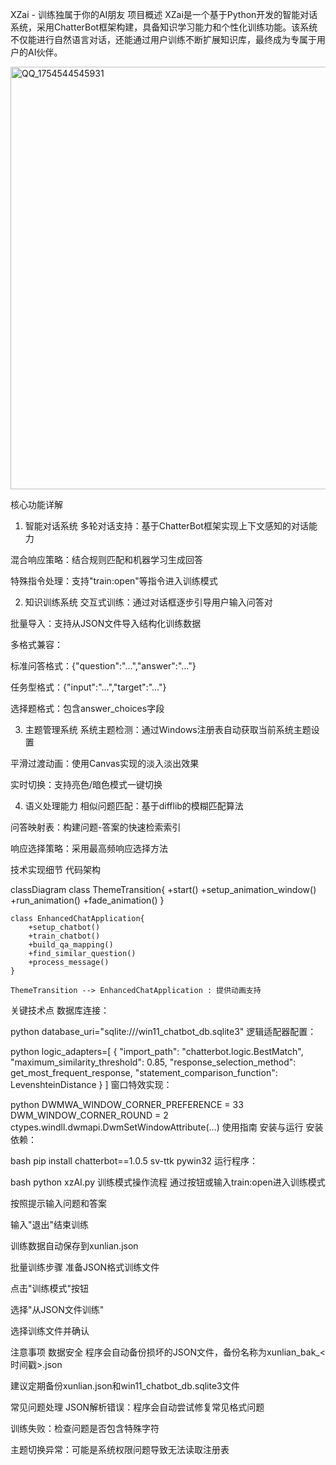 XZai - 训练独属于你的AI朋友
项目概述
XZai是一个基于Python开发的智能对话系统，采用ChatterBot框架构建，具备知识学习能力和个性化训练功能。该系统不仅能进行自然语言对话，还能通过用户训练不断扩展知识库，最终成为专属于用户的AI伙伴。

<img width="898" height="676" alt="QQ_1754544545931" src="https://github.com/user-attachments/assets/f6163877-12e4-4dc9-b6ac-50bf4d642494" />



核心功能详解
1. 智能对话系统
多轮对话支持：基于ChatterBot框架实现上下文感知的对话能力

混合响应策略：结合规则匹配和机器学习生成回答

特殊指令处理：支持"train:open"等指令进入训练模式

2. 知识训练系统
交互式训练：通过对话框逐步引导用户输入问答对

批量导入：支持从JSON文件导入结构化训练数据

多格式兼容：

标准问答格式：{"question":"...","answer":"..."}

任务型格式：{"input":"...","target":"..."}

选择题格式：包含answer_choices字段

3. 主题管理系统
系统主题检测：通过Windows注册表自动获取当前系统主题设置

平滑过渡动画：使用Canvas实现的淡入淡出效果

实时切换：支持亮色/暗色模式一键切换

4. 语义处理能力
相似问题匹配：基于difflib的模糊匹配算法

问答映射表：构建问题-答案的快速检索索引

响应选择策略：采用最高频响应选择方法

技术实现细节
代码架构

classDiagram
    class ThemeTransition{
        +start()
        +setup_animation_window()
        +run_animation()
        +fade_animation()
    }
    
    class EnhancedChatApplication{
        +setup_chatbot()
        +train_chatbot()
        +build_qa_mapping()
        +find_similar_question()
        +process_message()
    }
    
    ThemeTransition --> EnhancedChatApplication : 提供动画支持
关键技术点
数据库连接：

python
database_uri="sqlite:///win11_chatbot_db.sqlite3"
逻辑适配器配置：

python
logic_adapters=[
    {
        "import_path": "chatterbot.logic.BestMatch",
        "maximum_similarity_threshold": 0.85,
        "response_selection_method": get_most_frequent_response,
        "statement_comparison_function": LevenshteinDistance
    }
]
窗口特效实现：

python
DWMWA_WINDOW_CORNER_PREFERENCE = 33
DWM_WINDOW_CORNER_ROUND = 2
ctypes.windll.dwmapi.DwmSetWindowAttribute(...)
使用指南
安装与运行
安装依赖：

bash
pip install chatterbot==1.0.5 sv-ttk pywin32
运行程序：

bash
python xzAI.py
训练模式操作流程
通过按钮或输入train:open进入训练模式

按照提示输入问题和答案

输入"退出"结束训练

训练数据自动保存到xunlian.json

批量训练步骤
准备JSON格式训练文件

点击"训练模式"按钮

选择"从JSON文件训练"

选择训练文件并确认

注意事项
数据安全
程序会自动备份损坏的JSON文件，备份名称为xunlian_bak_<时间戳>.json

建议定期备份xunlian.json和win11_chatbot_db.sqlite3文件

常见问题处理
JSON解析错误：程序会自动尝试修复常见格式问题

训练失败：检查问题是否包含特殊字符

主题切换异常：可能是系统权限问题导致无法读取注册表
